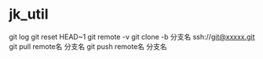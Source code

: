 # jk_util



git log
git reset HEAD~1
git remote -v
git clone -b 分支名 ssh://git@xxxxx.git
git pull remote名 分支名
git push remote名 分支名
